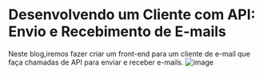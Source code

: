 # Desenvolvendo um Cliente com API: Envio e Recebimento de E-mails
Neste blog,iremos fazer criar um front-end para um cliente de e-mail que faça chamadas de API para enviar e receber e-mails.
![image](https://github.com/user-attachments/assets/d48767a4-34af-4691-a47f-08742d8976d7)



